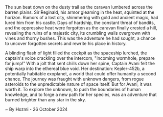 
The sun beat down on the dusty trail as the caravan lumbered across the barren plains.  Sir Reginald, his armor gleaming in the heat, squinted at the horizon. Rumors of a lost city, shimmering with gold and ancient magic, had lured him from his castle.  Days of hardship, the constant threat of bandits, and the oppressive heat were forgotten as the caravan finally crested a hill, revealing the ruins of a majestic city, its crumbling walls overgrown with vines and thorny bushes. This was the adventure he had sought, a chance to uncover forgotten secrets and rewrite his place in history.

A blinding flash of light filled the cockpit as the spaceship lurched, the captain's voice crackling over the intercom, "Incoming wormhole, prepare for jump!"  With a jolt that sent chills down her spine, Captain Avani felt the ship warp into the ethereal blue void.  Her destination: Kepler-452b, a potentially habitable exoplanet, a world that could offer humanity a second chance. The journey was fraught with unknown dangers, from rogue asteroids to the unpredictable nature of space itself.  But for Avani, it was worth it. To explore the unknown, to push the boundaries of human knowledge, and to forge a new path for her species, was an adventure that burned brighter than any star in the sky. 

~ By Hozmi - 26 October 2024
